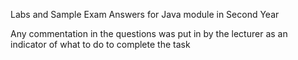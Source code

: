 Labs and Sample Exam Answers for Java module in Second Year

Any commentation in the questions was put in by the lecturer as an indicator of what to do to complete the task
